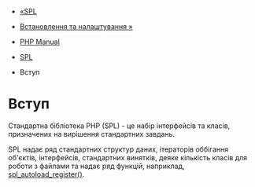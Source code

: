 - [«SPL](book.spl.md)
- [Встановлення та налаштування »](spl.setup.md)

- [PHP Manual](index.md)
- [SPL](book.spl.md)
-   Вступ

# Вступ

Стандартна бібліотека PHP (SPL) - це набір інтерфейсів та класів,
призначених на вирішення стандартних завдань.

SPL надає ряд стандартних структур даних, ітераторів
оббігання об'єктів, інтерфейсів, стандартних винятків, деяке
кількість класів для роботи з файлами та надає ряд функцій,
наприклад, [spl_autoload_register()](function.spl-autoload-register.md).

